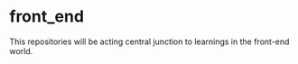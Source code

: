 # front_end
 This repositories will be acting central junction to learnings in the front-end world.
